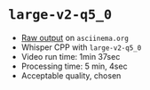 # `large-v2-q5_0`

* [Raw output](https://asciinema.org/a/655864) on `asciinema.org`
* Whisper CPP with `large-v2-q5_0`
* Video run time: 1min 37sec
* Processing time: 5 min, 4sec
* Acceptable quality, chosen

